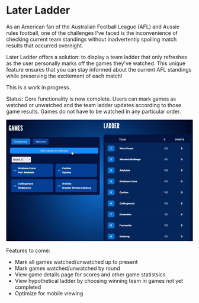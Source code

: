 # Later Ladder

As an American fan of the Australian Football League (AFL) and Aussie rules football, one of the challenges I've faced is the inconvenience of checking current team standings without inadvertently spoiling match results that occurred overnight.

Later Ladder offers a solution: to display a team ladder that only refreshes as the user personally marks off the games they've watched. This unique feature ensures that you can stay informed about the current AFL standings while preserving the excitement of each match!

This is a work in progress. 

Status: Core functionality is now complete. Users can mark games as watched or unwatched and the team ladder updates according to those game results. Games do not have to be watched in any particular order.

![Later Ladder demonstration](demo.gif)

Features to come:

- Mark all games watched/unwatched up to present
- Mark games watched/unwatched by round
- View game details page for scores and other game statistsics
- View hypothetical ladder by choosing winning team in games not yet completed
- Optimize for mobile viewing
